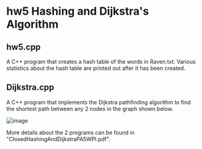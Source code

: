 # hw5 Hashing and Dijkstra's Algorithm

## hw5.cpp

A C++ program that creates a hash table of the words in Raven.txt. Various statistics about the hash table are printed out after it has been created.

## Dijkstra.cpp

A C++ program that implements the Dijkstra pathfinding algorithm to find the shortest path between any 2 nodes in the graph shown below.

![image](https://user-images.githubusercontent.com/32044950/120242706-8ecf4100-c233-11eb-8460-3c137d39a5d1.png)

More details about the 2 programs can be found in "ClosedHashingAndDijkstraPA5WPI.pdf".
